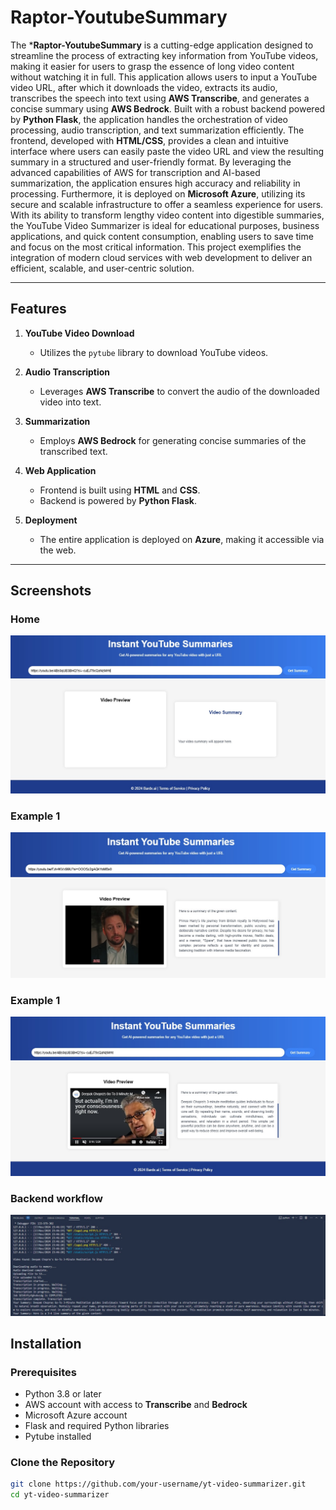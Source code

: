 # Raptor-YoutubeSummary

The ***Raptor-YoutubeSummary** is a cutting-edge application designed to streamline the process of extracting key information from YouTube videos, making it easier for users to grasp the essence of long video content without watching it in full. This application allows users to input a YouTube video URL, after which it downloads the video, extracts its audio, transcribes the speech into text using **AWS Transcribe**, and generates a concise summary using **AWS Bedrock**. Built with a robust backend powered by **Python Flask**, the application handles the orchestration of video processing, audio transcription, and text summarization efficiently. The frontend, developed with **HTML/CSS**, provides a clean and intuitive interface where users can easily paste the video URL and view the resulting summary in a structured and user-friendly format. By leveraging the advanced capabilities of AWS for transcription and AI-based summarization, the application ensures high accuracy and reliability in processing. Furthermore, it is deployed on **Microsoft Azure**, utilizing its secure and scalable infrastructure to offer a seamless experience for users. With its ability to transform lengthy video content into digestible summaries, the YouTube Video Summarizer is ideal for educational purposes, business applications, and quick content consumption, enabling users to save time and focus on the most critical information. This project exemplifies the integration of modern cloud services with web development to deliver an efficient, scalable, and user-centric solution.

---

## Features

1. **YouTube Video Download**  
   - Utilizes the `pytube` library to download YouTube videos.

2. **Audio Transcription**  
   - Leverages **AWS Transcribe** to convert the audio of the downloaded video into text.

3. **Summarization**  
   - Employs **AWS Bedrock** for generating concise summaries of the transcribed text.

4. **Web Application**  
   - Frontend is built using **HTML** and **CSS**.
   - Backend is powered by **Python Flask**.

5. **Deployment**  
   - The entire application is deployed on **Azure**, making it accessible via the web.

---
## Screenshots
### Home
![Summary Display](img3.jpg)

### Example 1
![Home Page](img1.jpg)

### Example 1
![Transcription in Progress](img2.jpg)


### Backend workflow
![Azure Deployment Confirmation](img4.jpg)

## Installation

### Prerequisites
- Python 3.8 or later
- AWS account with access to **Transcribe** and **Bedrock**
- Microsoft Azure account
- Flask and required Python libraries
- Pytube installed

### Clone the Repository
```bash
git clone https://github.com/your-username/yt-video-summarizer.git
cd yt-video-summarizer
